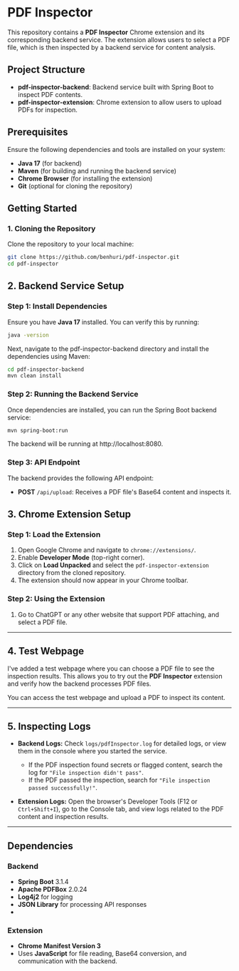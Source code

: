 # PDF Inspector

This repository contains a **PDF Inspector** Chrome extension and its corresponding backend service. The extension allows users to select a PDF file, which is then inspected by a backend service for content analysis.

## Project Structure

- **pdf-inspector-backend**: Backend service built with Spring Boot to inspect PDF contents.
- **pdf-inspector-extension**: Chrome extension to allow users to upload PDFs for inspection.

## Prerequisites

Ensure the following dependencies and tools are installed on your system:

- **Java 17** (for backend)
- **Maven** (for building and running the backend service)
- **Chrome Browser** (for installing the extension)
- **Git** (optional for cloning the repository)

## Getting Started

### 1. Cloning the Repository

Clone the repository to your local machine:

```bash
git clone https://github.com/benhuri/pdf-inspector.git
cd pdf-inspector
```

## 2. Backend Service Setup

### Step 1: Install Dependencies
Ensure you have **Java 17** installed. You can verify this by running:

```bash
java -version
```
Next, navigate to the pdf-inspector-backend directory and install the dependencies using Maven:

```bash
cd pdf-inspector-backend
mvn clean install
```

### Step 2: Running the Backend Service
Once dependencies are installed, you can run the Spring Boot backend service:

```bash
mvn spring-boot:run
```

The backend will be running at http://localhost:8080.

### Step 3: API Endpoint
The backend provides the following API endpoint:

- **POST** `/api/upload`: Receives a PDF file's Base64 content and inspects it.
## 3. Chrome Extension Setup

### Step 1: Load the Extension
1. Open Google Chrome and navigate to `chrome://extensions/`.
2. Enable **Developer Mode** (top-right corner).
3. Click on **Load Unpacked** and select the `pdf-inspector-extension` directory from the cloned repository.
4. The extension should now appear in your Chrome toolbar.

### Step 2: Using the Extension
1. Go to ChatGPT or any other website that support PDF attaching, and select a PDF file.

---

## 4. Test Webpage

I've added a test webpage where you can choose a PDF file to see the inspection results. This allows you to try out the **PDF Inspector** extension and verify how the backend processes PDF files.

You can access the test webpage and upload a PDF to inspect its content.

---

## 5. Inspecting Logs

- **Backend Logs:** Check `logs/pdfInspector.log` for detailed logs, or view them in the console where you started the service.
  - If the PDF inspection found secrets or flagged content, search the log for `"File inspection didn't pass"`.
  - If the PDF passed the inspection, search for `"File inspection passed successfully!"`.
  
- **Extension Logs:** Open the browser's Developer Tools (F12 or `Ctrl+Shift+I`), go to the Console tab, and view logs related to the PDF content and inspection results.
---

## Dependencies

### Backend
- **Spring Boot** 3.1.4
- **Apache PDFBox** 2.0.24
- **Log4j2** for logging
- **JSON Library** for processing API responses
- 
### Extension
- **Chrome Manifest Version 3**
- Uses **JavaScript** for file reading, Base64 conversion, and communication with the backend.

